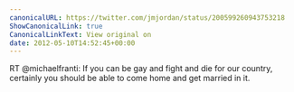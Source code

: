 ```yaml
---
canonicalURL: https://twitter.com/jmjordan/status/200599260943753218
ShowCanonicalLink: true
CanonicalLinkText: View original on
date: 2012-05-10T14:52:45+00:00
---
```

RT @michaelfranti: If you can be gay and fight and die for our country, certainly you should be able to come home and get married in it.